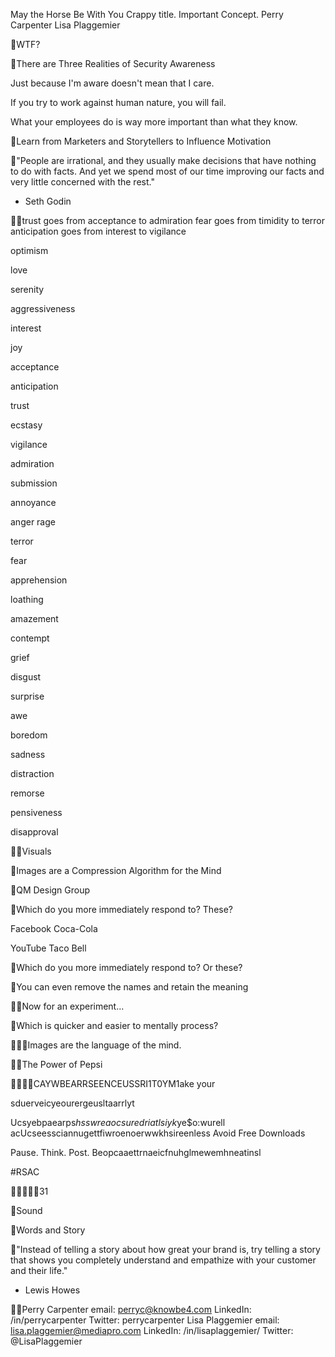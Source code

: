 May the Horse Be With You
Crappy title. Important Concept.
Perry Carpenter Lisa Plaggemier

WTF?

There are Three Realities of Security Awareness

Just because I'm aware doesn't mean
that I care.

If you try to work against human nature, you will fail.

What your employees do is way more important than
what they know.

Learn from Marketers and Storytellers to Influence Motivation

"People are irrational, and they usually make decisions that have nothing to do with facts. And yet we spend most of our time improving our facts and very little concerned with the rest."
- Seth Godin

trust goes from acceptance to admiration
fear goes from timidity to terror
anticipation goes from interest to vigilance

optimism

love

serenity

aggressiveness

interest

joy

acceptance

anticipation

trust

ecstasy

vigilance

admiration

submission

annoyance

anger rage

terror

fear

apprehension

loathing

amazement

contempt

grief

disgust

surprise

awe

boredom

sadness

distraction

remorse

pensiveness

disapproval

Visuals

Images are a Compression Algorithm
for the Mind

QM Design Group

Which do you more immediately respond to? These?

Facebook Coca-Cola

YouTube Taco Bell

Which do you more immediately respond to? Or these?

You can even remove the names and retain the meaning

Now for an experiment...

Which is quicker and easier to mentally process?

Images are the language of the mind.

The Power of Pepsi

CAYWBEARRSEENCEUSSRI1T0YM1ake your

sduerveicyeourergeusltaarrlyt

Ucsyebpaearps$hsswreaocsuredriatlsiyk$ye$o:wurell
acUcseessciannugettfiwroenoerwwkhsireenless Avoid Free Downloads

Pause. Think. Post. Beopcaaettrnaeicfnuhglmewemhneatinsl

#RSAC

31

Sound

Words and Story

"Instead of telling a story about how great your brand is, try telling a story that shows you completely understand and empathize with your customer and their life."
- Lewis Howes

Perry Carpenter email: perryc@knowbe4.com LinkedIn: /in/perrycarpenter Twitter: perrycarpenter
Lisa Plaggemier email: lisa.plaggemier@mediapro.com LinkedIn: /in/lisaplaggemier/ Twitter: @LisaPlaggemier


